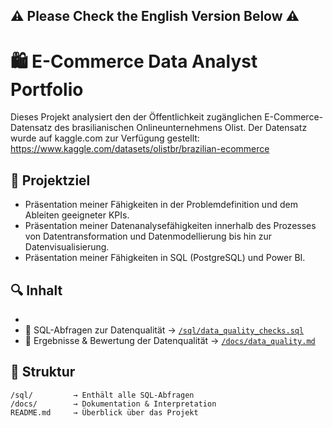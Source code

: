
## :warning: Please Check the English Version Below :warning:

# 🛍️ E-Commerce Data Analyst Portfolio

Dieses Projekt analysiert den der Öffentlichkeit zugänglichen E-Commerce-Datensatz des brasilianischen Onlineunternehmens Olist. Der Datensatz wurde auf kaggle.com zur Verfügung gestellt: https://www.kaggle.com/datasets/olistbr/brazilian-ecommerce

## 📌 Projektziel

- Präsentation meiner Fähigkeiten in der Problemdefinition und dem Ableiten geeigneter KPIs.
- Präsentation meiner Datenanalysefähigkeiten innerhalb des Prozesses von Datentransformation und Datenmodellierung bis hin zur Datenvisualisierung.
- Präsentation meiner Fähigkeiten in SQL (PostgreSQL) und Power BI.

## 🔍 Inhalt

- 
- 🔎 SQL-Abfragen zur Datenqualität → [`/sql/data_quality_checks.sql`](sql/data_quality_checks.sql)
- 📝 Ergebnisse & Bewertung der Datenqualität → [`/docs/data_quality.md`](docs/data_quality.md)

## 📂 Struktur

```plaintext
/sql/         → Enthält alle SQL-Abfragen  
/docs/        → Dokumentation & Interpretation  
README.md     → Überblick über das Projekt
